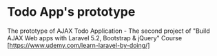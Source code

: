 # Todo App's prototype

The prototype of AJAX Todo Application - The second project of "Build AJAX Web apps with Laravel 5.2, Bootstrap & jQuery" Course [https://www.udemy.com/learn-laravel-by-doing/]
